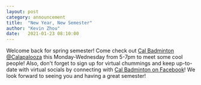 ```yaml
---
layout: post
category: announcement
title:  "New Year, New Semester"
author: "Kevin Zhou"
date:   2021-01-23 08:10:00
---
```


Welcome back for spring semester! Come check out [Cal Badminton @Calapalooza](images/flyer_2021.jpg) this Monday-Wednesday from 5-7pm to meet some cool people! Also, don't forget to sign up for virtual chummings and keep up-to-date with virtual socials by connecting with [Cal Badminton on Facebook](https://www.facebook.com/calbadminton1/)! We look forward to seeing you and having a great semester!
